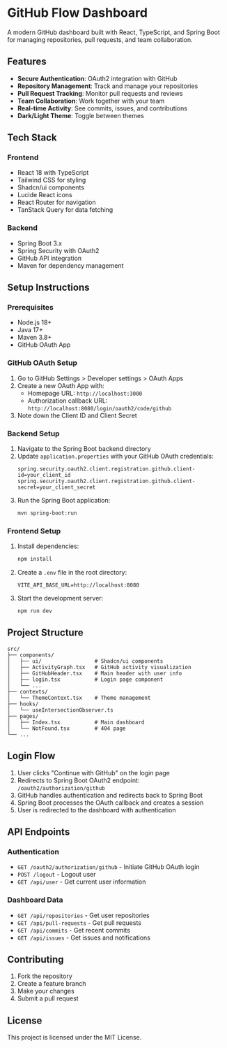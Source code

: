 # GitHub Flow Dashboard

A modern GitHub dashboard built with React, TypeScript, and Spring Boot for managing repositories, pull requests, and team collaboration.

## Features

- **Secure Authentication**: OAuth2 integration with GitHub
- **Repository Management**: Track and manage your repositories
- **Pull Request Tracking**: Monitor pull requests and reviews
- **Team Collaboration**: Work together with your team
- **Real-time Activity**: See commits, issues, and contributions
- **Dark/Light Theme**: Toggle between themes

## Tech Stack

### Frontend
- React 18 with TypeScript
- Tailwind CSS for styling
- Shadcn/ui components
- Lucide React icons
- React Router for navigation
- TanStack Query for data fetching

### Backend
- Spring Boot 3.x
- Spring Security with OAuth2
- GitHub API integration
- Maven for dependency management

## Setup Instructions

### Prerequisites
- Node.js 18+
- Java 17+
- Maven 3.8+
- GitHub OAuth App

### GitHub OAuth Setup
1. Go to GitHub Settings > Developer settings > OAuth Apps
2. Create a new OAuth App with:
   - Homepage URL: `http://localhost:3000`
   - Authorization callback URL: `http://localhost:8080/login/oauth2/code/github`
3. Note down the Client ID and Client Secret

### Backend Setup
1. Navigate to the Spring Boot backend directory
2. Update `application.properties` with your GitHub OAuth credentials:
   ```properties
   spring.security.oauth2.client.registration.github.client-id=your_client_id
   spring.security.oauth2.client.registration.github.client-secret=your_client_secret
   ```
3. Run the Spring Boot application:
   ```bash
   mvn spring-boot:run
   ```

### Frontend Setup
1. Install dependencies:
   ```bash
   npm install
   ```
2. Create a `.env` file in the root directory:
   ```
   VITE_API_BASE_URL=http://localhost:8080
   ```
3. Start the development server:
   ```bash
   npm run dev
   ```

## Project Structure

```
src/
├── components/
│   ├── ui/                 # Shadcn/ui components
│   ├── ActivityGraph.tsx   # GitHub activity visualization
│   ├── GitHubHeader.tsx    # Main header with user info
│   ├── login.tsx           # Login page component
│   └── ...
├── contexts/
│   └── ThemeContext.tsx    # Theme management
├── hooks/
│   └── useIntersectionObserver.ts
├── pages/
│   ├── Index.tsx           # Main dashboard
│   └── NotFound.tsx        # 404 page
└── ...
```

## Login Flow

1. User clicks "Continue with GitHub" on the login page
2. Redirects to Spring Boot OAuth2 endpoint: `/oauth2/authorization/github`
3. GitHub handles authentication and redirects back to Spring Boot
4. Spring Boot processes the OAuth callback and creates a session
5. User is redirected to the dashboard with authentication

## API Endpoints

### Authentication
- `GET /oauth2/authorization/github` - Initiate GitHub OAuth login
- `POST /logout` - Logout user
- `GET /api/user` - Get current user information

### Dashboard Data
- `GET /api/repositories` - Get user repositories
- `GET /api/pull-requests` - Get pull requests
- `GET /api/commits` - Get recent commits
- `GET /api/issues` - Get issues and notifications

## Contributing

1. Fork the repository
2. Create a feature branch
3. Make your changes
4. Submit a pull request

## License

This project is licensed under the MIT License.
